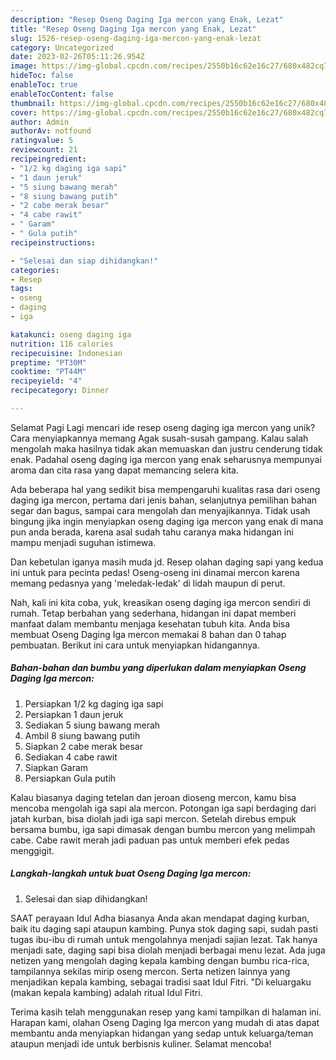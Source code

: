 ```yaml
---
description: "Resep Oseng Daging Iga mercon yang Enak, Lezat"
title: "Resep Oseng Daging Iga mercon yang Enak, Lezat"
slug: 1526-resep-oseng-daging-iga-mercon-yang-enak-lezat
category: Uncategorized
date: 2023-02-26T05:11:26.954Z
image: https://img-global.cpcdn.com/recipes/2550b16c62e16c27/680x482cq70/oseng-daging-iga-mercon-foto-resep-utama.jpg
hideToc: false
enableToc: true
enableTocContent: false
thumbnail: https://img-global.cpcdn.com/recipes/2550b16c62e16c27/680x482cq70/oseng-daging-iga-mercon-foto-resep-utama.jpg
cover: https://img-global.cpcdn.com/recipes/2550b16c62e16c27/680x482cq70/oseng-daging-iga-mercon-foto-resep-utama.jpg
author: Admin
authorAv: notfound
ratingvalue: 5
reviewcount: 21
recipeingredient:
- "1/2 kg daging iga sapi"
- "1 daun jeruk"
- "5 siung bawang merah"
- "8 siung bawang putih"
- "2 cabe merak besar"
- "4 cabe rawit"
- " Garam"
- " Gula putih"
recipeinstructions:

- "Selesai dan siap dihidangkan!"
categories:
- Resep
tags:
- oseng
- daging
- iga

katakunci: oseng daging iga 
nutrition: 116 calories
recipecuisine: Indonesian
preptime: "PT30M"
cooktime: "PT44M"
recipeyield: "4"
recipecategory: Dinner

---
```



Selamat Pagi Lagi mencari ide resep oseng daging iga mercon yang unik? Cara menyiapkannya memang Agak susah-susah gampang. Kalau salah mengolah maka hasilnya tidak akan memuaskan dan justru cenderung tidak enak. Padahal oseng daging iga mercon yang enak seharusnya mempunyai aroma dan cita rasa yang dapat memancing selera kita.


Ada beberapa hal yang sedikit bisa mempengaruhi kualitas rasa dari oseng daging iga mercon, pertama dari jenis bahan, selanjutnya pemilihan bahan segar dan bagus, sampai cara mengolah dan menyajikannya. Tidak usah bingung jika ingin menyiapkan oseng daging iga mercon yang enak di mana pun anda berada, karena asal sudah tahu caranya maka hidangan ini mampu menjadi suguhan istimewa.

Dan kebetulan iganya masih muda jd. Resep olahan daging sapi yang kedua ini untuk para pecinta pedas! Oseng-oseng ini dinamai mercon karena memang pedasnya yang &#39;meledak-ledak&#39; di lidah maupun di perut.


Nah, kali ini kita coba, yuk, kreasikan oseng daging iga mercon sendiri di rumah. Tetap berbahan yang sederhana, hidangan ini dapat memberi manfaat dalam membantu menjaga kesehatan tubuh kita. Anda bisa membuat Oseng Daging Iga mercon memakai 8 bahan dan 0 tahap pembuatan. Berikut ini cara untuk menyiapkan hidangannya.

<!--inarticleads1-->

##### Bahan-bahan dan bumbu yang diperlukan dalam menyiapkan Oseng Daging Iga mercon:

1. Persiapkan 1/2 kg daging iga sapi
1. Persiapkan 1 daun jeruk
1. Sediakan 5 siung bawang merah
1. Ambil 8 siung bawang putih
1. Siapkan 2 cabe merak besar
1. Sediakan 4 cabe rawit
1. Siapkan  Garam
1. Persiapkan  Gula putih


Kalau biasanya daging tetelan dan jeroan dioseng mercon, kamu bisa mencoba mengolah iga sapi ala mercon. Potongan iga sapi berdaging dari jatah kurban, bisa diolah jadi iga sapi mercon. Setelah direbus empuk bersama bumbu, iga sapi dimasak dengan bumbu mercon yang melimpah cabe. Cabe rawit merah jadi paduan pas untuk memberi efek pedas menggigit. 

<!--inarticleads2-->

##### Langkah-langkah untuk buat Oseng Daging Iga mercon:


1. Selesai dan siap dihidangkan!

SAAT perayaan Idul Adha biasanya Anda akan mendapat daging kurban, baik itu daging sapi ataupun kambing. Punya stok daging sapi, sudah pasti tugas ibu-ibu di rumah untuk mengolahnya menjadi sajian lezat. Tak hanya menjadi sate, daging sapi bisa diolah menjadi berbagai menu lezat. Ada juga netizen yang mengolah daging kepala kambing dengan bumbu rica-rica, tampilannya sekilas mirip oseng mercon. Serta netizen lainnya yang menjadikan kepala kambing, sebagai tradisi saat Idul Fitri. &#34;Di keluargaku (makan kepala kambing) adalah ritual Idul Fitri. 

Terima kasih telah menggunakan resep yang kami tampilkan di halaman ini. Harapan kami, olahan Oseng Daging Iga mercon yang mudah di atas dapat membantu anda menyiapkan hidangan yang sedap untuk keluarga/teman ataupun menjadi ide untuk berbisnis kuliner. Selamat mencoba!
